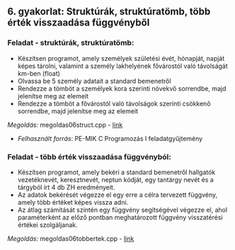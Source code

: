## 6. gyakorlat: Struktúrák, struktúratömb, több érték visszaadása függvényből

### Feladat - struktúrák, struktúratömb:
- Készítsen programot, amely személyek születési évét, hónapját, napját képes tárolni, valamint a személy lakhelyének fővárostól való távolságát km-ben (float)
- Olvassa be 5 személy adatait a standard bemenetről
- Rendezze a tömböt a személyek kora szerinti növekvő sorrendbe, majd jelenítse meg az elemeit
- Rendezze a tömböt a fővárostól való távolságok szerinti csökkenő sorrendbe, majd jelenítse meg az elemeit

*Megoldás:* megoldas06struct.cpp - [link](megoldas06struct.cpp)
- *Felhasznált forrás*: PE-MIK C Programozás I feladatgyűjtemény


### Feladat - több érték visszaadása függvényból:
- Készítsen programot, amely bekéri a standard bemenetről hallgatók vezetéknevét, keresztnevét, neptun kódját, egy tantárgy nevét és a tárgyból írt 4 db ZH eredményeit.
- Az adatok bekérését végezze el egy erre a célra tervezett függvény, amely több értéket képes vissza adni.
- Az átlag számítását szintén egy függvény segítségével végezze el, ahol paraméterként az előző pontban meghatározott függvény visszatérési értékei szolgáljanak.

*Megoldás:* megoldas06tobbertek.cpp - [link](megoldas06tobbertek.cpp)



